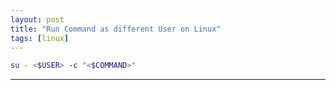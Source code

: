 ```yaml
---
layout: post
title: "Run Command as different User on Linux"
tags: [linux]
---
```


```bash
su - <$USER> -c "<$COMMAND>"
```

---
